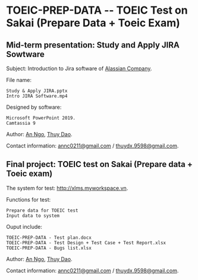 # TOEIC-PREP-DATA -- TOEIC Test on Sakai (Prepare Data + Toeic Exam)

## Mid-term presentation: Study and Apply JIRA Sowtware

Subject: Introduction to Jira software of [Alassian Company](https://www.atlassian.com/software/jira).

File name: 

    Study & Apply JIRA.pptx
    Intro JIRA Software.mp4

Designed by software: 

    Microsoft PowerPoint 2019.
    Camtassia 9

Author: [An Ngo](https://www.facebook.com/ngocongan98), [Thuy Dao](https://www.facebook.com/thuydx.98).

Contact information: annc0211@gmail.com / thuydx.9598@gmail.com.


## Final project: TOEIC test on Sakai (Prepare data + Toeic exam)

The system for test: http://xlms.myworkspace.vn.

Functions for test:

    Prepare data for TOEIC test
    Input data to system

Ouput include:
    
    TOEIC-PREP-DATA - Test plan.docx
    TOEIC-PREP-DATA - Test Design + Test Case + Test Report.xlsx
    TOEIC-PREP-DATA - Bugs list.xlsx

Author: [An Ngo](https://www.facebook.com/ngocongan98), [Thuy Dao](https://www.facebook.com/thuydx.98).

Contact information: annc0211@gmail.com / thuydx.9598@gmail.com.
